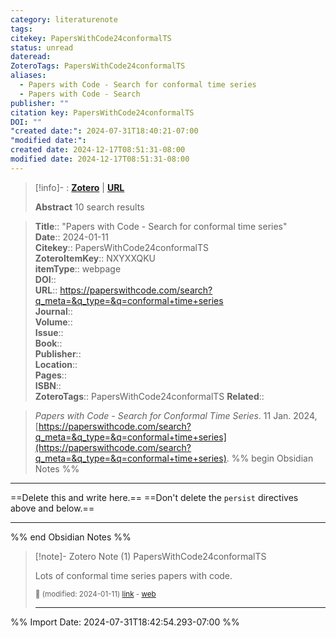 ```yaml
---
category: literaturenote
tags: 
citekey: PapersWithCode24conformalTS
status: unread
dateread: 
ZoteroTags: PapersWithCode24conformalTS
aliases:
  - Papers with Code - Search for conformal time series
  - Papers with Code - Search
publisher: ""
citation key: PapersWithCode24conformalTS
DOI: ""
"created date:": 2024-07-31T18:40:21-07:00
"modified date:": 
created date: 2024-12-17T08:51:31-08:00
modified date: 2024-12-17T08:51:31-08:00
---
```


> [!info]- : [**Zotero**](zotero://select/library/items/NXYXXQKU)   | [**URL**](https://paperswithcode.com/search?q_meta=&q_type=&q=conformal+time+series)
>
> 
> **Abstract**
> 10 search results
> 
> 
    
> **Title**:: "Papers with Code - Search for conformal time series"  
> **Date**:: 2024-01-11  
> **Citekey**:: PapersWithCode24conformalTS  
> **ZoteroItemKey**:: NXYXXQKU  
> **itemType**:: webpage  
> **DOI**::   
> **URL**:: https://paperswithcode.com/search?q_meta=&q_type=&q=conformal+time+series  
> **Journal**::   
> **Volume**::   
> **Issue**::   
> **Book**::   
> **Publisher**::   
> **Location**::    
> **Pages**::   
> **ISBN**::   
> **ZoteroTags**:: PapersWithCode24conformalTS
> **Related**:: 

> _Papers with Code - Search for Conformal Time Series_. 11 Jan. 2024, [https://paperswithcode.com/search?q_meta=&q_type=&q=conformal+time+series](https://paperswithcode.com/search?q_meta=&q_type=&q=conformal+time+series).
%% begin Obsidian Notes %%
___
==Delete this and write here.==
==Don't delete the `persist` directives above and below.==
___
%% end Obsidian Notes %%

> [!note]- Zotero Note (1)
> PapersWithCode24conformalTS
> 
> Lots of conformal time series papers with code.
> 
> <small>📝️ (modified: 2024-01-11) [link](zotero://select/library/items/L2LU24NP) - [web](http://zotero.org/users/60638/items/L2LU24NP)</small>
>  
> ---




%% Import Date: 2024-07-31T18:42:54.293-07:00 %%
